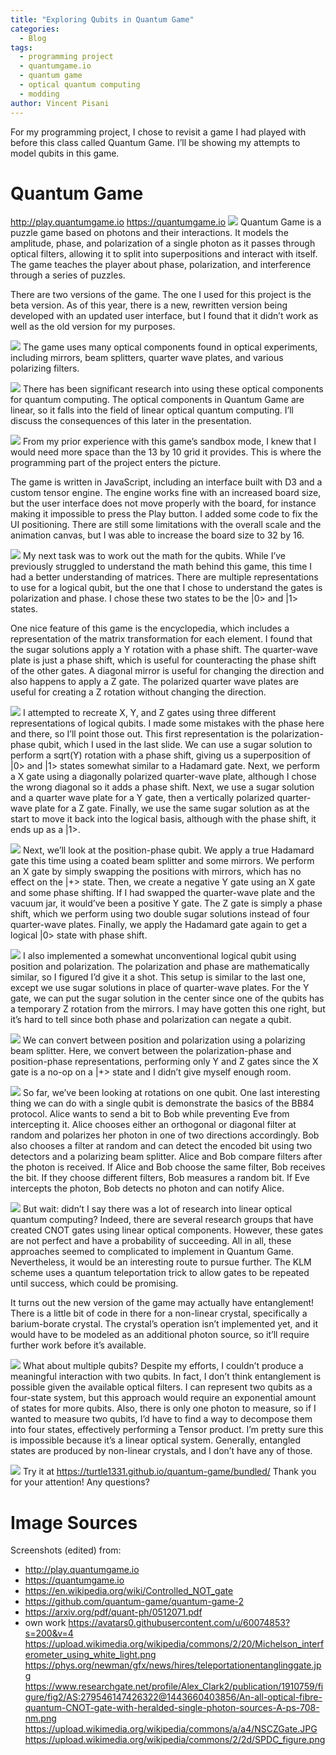 ```yaml
---
title: "Exploring Qubits in Quantum Game"
categories:
  - Blog
tags:
  - programming project
  - quantumgame.io
  - quantum game
  - optical quantum computing
  - modding
author: Vincent Pisani
---
```


For my programming project, I chose to revisit a game
I had played with before this class called Quantum
Game. I’ll be showing my attempts to model qubits
in this game.


# Quantum Game

<http://play.quantumgame.io>
<https://quantumgame.io>
![](/assets/images/Vincent_Pisani/Slide2.PNG)
Quantum Game is a puzzle game based on photons
and their interactions. It models the amplitude,
phase, and polarization of a single photon as it
passes through optical filters, allowing it to split into
superpositions and interact with itself. The game
teaches the player about phase, polarization, and
interference through a series of puzzles.

There are two versions of the game. The one I used
for this project is the beta version. As of this year,
there is a new, rewritten version being developed
with an updated user interface, but I found that it
didn’t work as well as the old version for my
purposes.


![](/assets/images/Vincent_Pisani/Slide3.PNG)
The game uses many optical components found in
optical experiments, including mirrors, beam splitters,
quarter wave plates, and various polarizing filters.


![](/assets/images/Vincent_Pisani/Slide4.PNG)
There has been significant research into using these
optical components for quantum computing. The
optical components in Quantum Game are linear, so
it falls into the field of linear optical quantum
computing. I’ll discuss the consequences of this later
in the presentation.


![](/assets/images/Vincent_Pisani/Slide4.PNG)
From my prior experience with this game’s sandbox
mode, I knew that I would need more space than the
13 by 10 grid it provides. This is where the
programming part of the project enters the picture.

The game is written in JavaScript, including an
interface built with D3 and a custom tensor engine.
The engine works fine with an increased board size,
but the user interface does not move properly with
the board, for instance making it impossible to press
the Play button. I added some code to fix the UI
positioning. There are still some limitations with the
overall scale and the animation canvas, but I was
able to increase the board size to 32 by 16.


![](/assets/images/Vincent_Pisani/Slide5.PNG)
My next task was to work out the math for the qubits. While
I’ve previously struggled to understand the math behind
this game, this time I had a better understanding of
matrices. There are multiple representations to use for a
logical qubit, but the one that I chose to understand the
gates is polarization and phase. I chose these two states
to be the |0> and |1> states.

One nice feature of this game is the encyclopedia, which
includes a representation of the matrix transformation for
each element. I found that the sugar solutions apply a Y
rotation with a phase shift. The quarter-wave plate is just a
phase shift, which is useful for counteracting the phase
shift of the other gates. A diagonal mirror is useful for
changing the direction and also happens to apply a Z gate.
The polarized quarter wave plates are useful for creating a
Z rotation without changing the direction.


![](/assets/images/Vincent_Pisani/Slide6.PNG)
I attempted to recreate X, Y, and Z gates using three
different representations of logical qubits. I made
some mistakes with the phase here and there, so I’ll
point those out.
This first representation is the polarization-phase qubit,
which I used in the last slide. We can use a sugar
solution to perform a sqrt(Y) rotation with a phase
shift, giving us a superposition of |0> and |1> states
somewhat similar to a Hadamard gate. Next, we
perform a X gate using a diagonally polarized
quarter-wave plate, although I chose the wrong
diagonal so it adds a phase shift. Next, we use a
sugar solution and a quarter wave plate for a Y gate,
then a vertically polarized quarter-wave plate for a Z
gate. Finally, we use the same sugar solution as at
the start to move it back into the logical basis,
although with the phase shift, it ends up as a |1>.


![](/assets/images/Vincent_Pisani/Slide7.PNG)
Next, we’ll look at the position-phase qubit. We apply
a true Hadamard gate this time using a coated beam
splitter and some mirrors. We perform an X gate by
simply swapping the positions with mirrors, which
has no effect on the |+> state. Then, we create a
negative Y gate using an X gate and some phase
shifting. If I had swapped the quarter-wave plate and
the vacuum jar, it would’ve been a positive Y gate.
The Z gate is simply a phase shift, which we perform
using two double sugar solutions instead of four
quarter-wave plates. Finally, we apply the Hadamard
gate again to get a logical |0> state with phase shift.


![](/assets/images/Vincent_Pisani/Slide8.PNG)
I also implemented a somewhat unconventional logical
qubit using position and polarization. The
polarization and phase are mathematically similar, so
I figured I’d give it a shot. This setup is similar to the
last one, except we use sugar solutions in place of
quarter-wave plates. For the Y gate, we can put the
sugar solution in the center since one of the qubits
has a temporary Z rotation from the mirrors. I may
have gotten this one right, but it’s hard to tell since
both phase and polarization can negate a qubit.


![](/assets/images/Vincent_Pisani/Slide9.PNG)
We can convert between position and polarization
using a polarizing beam splitter. Here, we convert
between the polarization-phase and position-phase
representations, performing only Y and Z gates since
the X gate is a no-op on a |+> state and I didn’t give
myself enough room.


![](/assets/images/Vincent_Pisani/Slide10.PNG)
So far, we’ve been looking at rotations on one qubit.
One last interesting thing we can do with a single
qubit is demonstrate the basics of the BB84 protocol.
Alice wants to send a bit to Bob while preventing
Eve from intercepting it. Alice chooses either an
orthogonal or diagonal filter at random and polarizes
her photon in one of two directions accordingly. Bob
also chooses a filter at random and can detect the
encoded bit using two detectors and a polarizing
beam splitter. Alice and Bob compare filters after the
photon is received. If Alice and Bob choose the
same filter, Bob receives the bit. If they choose
different filters, Bob measures a random bit. If Eve
intercepts the photon, Bob detects no photon and
can notify Alice.


![](/assets/images/Vincent_Pisani/Slide11.PNG)
But wait: didn’t I say there was a lot of research into linear
optical quantum computing? Indeed, there are several
research groups that have created CNOT gates using
linear optical components. However, these gates are not
perfect and have a probability of succeeding. All in all,
these approaches seemed to complicated to implement in
Quantum Game. Nevertheless, it would be an interesting
route to pursue further. The KLM scheme uses a quantum
teleportation trick to allow gates to be repeated until
success, which could be promising.

It turns out the new version of the game may actually have
entanglement! There is a little bit of code in there for a
non-linear crystal, specifically a barium-borate crystal. The
crystal’s operation isn’t implemented yet, and it would have
to be modeled as an additional photon source, so it’ll
require further work before it’s available.


![](/assets/images/Vincent_Pisani/Slide12.PNG)
What about multiple qubits? Despite my efforts, I
couldn’t produce a meaningful interaction with two
qubits. In fact, I don’t think entanglement is possible
given the available optical filters. I can represent two
qubits as a four-state system, but this approach
would require an exponential amount of states for
more qubits. Also, there is only one photon to
measure, so if I wanted to measure two qubits, I’d
have to find a way to decompose them into four
states, effectively performing a Tensor product. I’m
pretty sure this is impossible because it’s a linear
optical system. Generally, entangled states are
produced by non-linear crystals, and I don’t have any
of those.


![](/assets/images/Vincent_Pisani/Slide13.PNG)
Try it at <https://turtle1331.github.io/quantum-game/bundled/>
Thank you for your attention! Any questions?


# Image Sources

Screenshots (edited) from:

- <http://play.quantumgame.io>
- <https://quantumgame.io>
- <https://en.wikipedia.org/wiki/Controlled_NOT_gate>
- <https://github.com/quantum-game/quantum-game-2>
- <https://arxiv.org/pdf/quant-ph/0512071.pdf>
- own work
<https://avatars0.githubusercontent.com/u/60074853?s=200&v=4>
<https://upload.wikimedia.org/wikipedia/commons/2/20/Michelson_interferometer_using_white_light.png>
<https://phys.org/newman/gfx/news/hires/teleportationentanglinggate.jpg>
<https://www.researchgate.net/profile/Alex_Clark2/publication/1910759/figure/fig2/AS:279546147426322@1443660403856/An-all-optical-fibre-quantum-CNOT-gate-with-heralded-single-photon-sources-A-ps-708-nm.png>
<https://upload.wikimedia.org/wikipedia/commons/a/a4/NSCZGate.JPG>
<https://upload.wikimedia.org/wikipedia/commons/2/2d/SPDC_figure.png>



